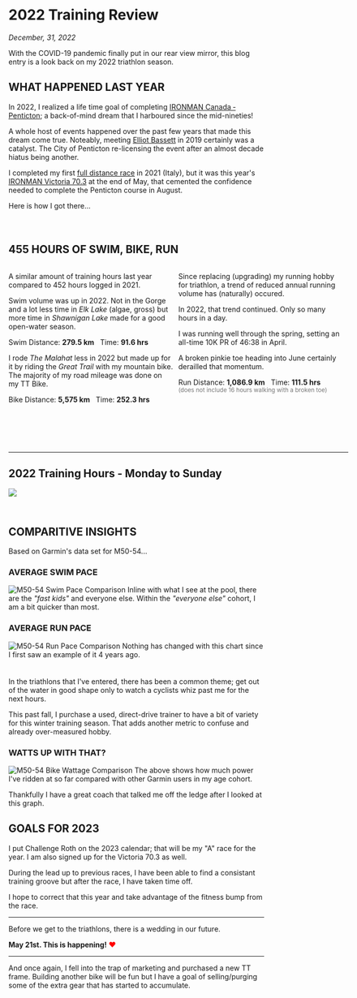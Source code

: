 # 2022 Training Review
_December, 31, 2022_

With the COVID-19 pandemic finally put in our rear view 
mirror, this blog entry is a look back on my 2022 triathlon season.

## WHAT HAPPENED LAST YEAR

In 2022, I realized a life time goal of completing 
[IRONMAN Canada &dash; Penticton](/racereports/2022-ironman-canada-penticton); 
a back-of-mind dream that I harboured since the mid-nineties!  

A whole host of events happened over the past few years that 
made this dream come true.  Noteably, meeting 
<a href="https://www.mtnendurance.com" target="_blank">Elliot Bassett</a> 
in 2019 certainly was a catalyst.  The City of Penticton re-licensing 
the event after an almost decade hiatus being another.

I completed my first [full distance race](/racereports/2021-ironman-italy-emilia-romagna) 
in 2021 (Italy), but it was this year's [IRONMAN Victoria 70.3](/racereports/2022-ironman-70.3-victoria) 
at the end of May, that cemented the confidence needed to complete the Penticton course in August.

Here is how I got there...</p>
</div><div class="carousel-cell" style="width:680px;padding-left;10px;"><div style="height:22px;">
</div><h2>455 HOURS OF SWIM, BIKE, RUN
</h2><div style="height:355px;width:325px;display:inline-block;vertical-align:top;"><p>
A similar amount of training hours last year 
compared to 452 hours logged in 2021.

Swim volume was up in 2022.  Not in the Gorge and a lot less 
time in _Elk Lake_ (algae, gross) but more time in _Shawnigan Lake_ 
made for a good open-water season.

Swim Distance: **279.5 km** &nbsp; Time: **91.6 hrs**

I rode _The Malahat_ less in 2022 but made up for it by riding 
the _Great Trail_ with my mountain bike.  The majority of my 
road mileage was done on my TT Bike.

Bike Distance: **5,575 km** &nbsp; Time: **252.3 hrs**</p>
</div><div style="width:325px;display:inline-block;margin-left:10px;vertical-align:top;"><p>Since
replacing (upgrading) my running hobby for triathlon, a trend 
of reduced annual running volume has (naturally) occured. 

In 2022, that trend continued. Only so many hours in a day.

I was running well through the spring, setting an all-time 10K PR of 46:38 in April.

A broken pinkie toe heading into June certainly derailled that momentum.

Run Distance: **1,086.9 km** &nbsp; Time: **111.5 hrs**<br /><sup style="color:#777;">(does not include 16 hours walking with a broken toe)</sup></p>
</div><div style="width:670px;display:inline-block;"><hr /><h2>2022 Training Hours - Monday to Sunday
</h2><img src="/assets/svg/2022weeklyhours.svg" /></div>
</div><div class="carousel-cell text"><div style="height:27px;"></div><h2>COMPARITIVE INSIGHTS
</h2><p>Based on Garmin's data set for M50-54...

### AVERAGE SWIM PACE
![M50-54 Swim Pace Comparison](/assets/svg/2022swimpace.svg)
Inline with what I see at the pool, there are the _"fast kids"_ 
and everyone else.  Within the _"everyone else"_ cohort, I am a 
bit quicker than most.

### AVERAGE RUN PACE
![M50-54 Run Pace Comparison](/assets/svg/2022runpace.svg)
Nothing has changed with this chart since I first saw an 
example of it 4 years ago.

<!----->
<div style="height:22px;"> </div>
In the triathlons that I've entered, there has been a 
common theme; get out of the water in good shape only 
to watch a cyclists whiz past me for the next  hours. 

This past fall, I purchase a used, direct-drive trainer to have 
a bit of variety for this winter training season.  That adds 
another metric to confuse and already over-measured hobby. 

### WATTS UP WITH THAT?

![M50-54 Bike Wattage Comparison](/assets/svg/2022bikewatts.svg)
The above shows how much power I've ridden at so far 
compared with other Garmin users in my age cohort.


Thankfully I have a great coach that talked me off the 
ledge after I looked at this graph.

<!----->
## GOALS FOR 2023

I put Challenge Roth on the 2023 calendar; that will be my "A" 
race for the year.  I am also signed up for the Victoria 70.3 
as well.

During the lead up to previous races, I have been able to find 
a consistant training groove but after the race, I have taken 
time off.  

I hope to correct that this year and take advantage of the 
fitness bump from the race.

---

Before we get to the triathlons, there is a wedding in our future.

**May 21st. This is happening!** <span style="color:red;">	&#10084; </span>

---

And once again, I fell into the trap of marketing and purchased 
a new TT frame.  Building another bike will be fun but I have a 
goal of selling/purging some of the extra gear that has started 
to accumulate.


